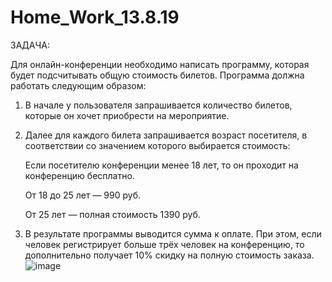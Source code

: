 # Home_Work_13.8.19

ЗАДАЧА:

Для онлайн-конференции необходимо написать программу, которая будет подсчитывать общую стоимость билетов. Программа должна работать следующим образом:
1. В начале у пользователя запрашивается количество билетов, которые он хочет приобрести на мероприятие.
2. Далее для каждого билета запрашивается возраст посетителя, в соответствии со значением которого выбирается стоимость:

    Если посетителю конференции менее 18 лет, то он проходит на конференцию бесплатно.

    От 18 до 25 лет — 990 руб.

    От 25 лет — полная стоимость 1390 руб.

3. В результате программы выводится сумма к оплате. При этом, если человек регистрирует больше трёх человек на конференцию, то дополнительно получает 10% скидку на полную стоимость заказа.![image](https://user-images.githubusercontent.com/95160781/153913669-9a0eefe1-94c6-4c9f-951c-461b10fbb569.png)

